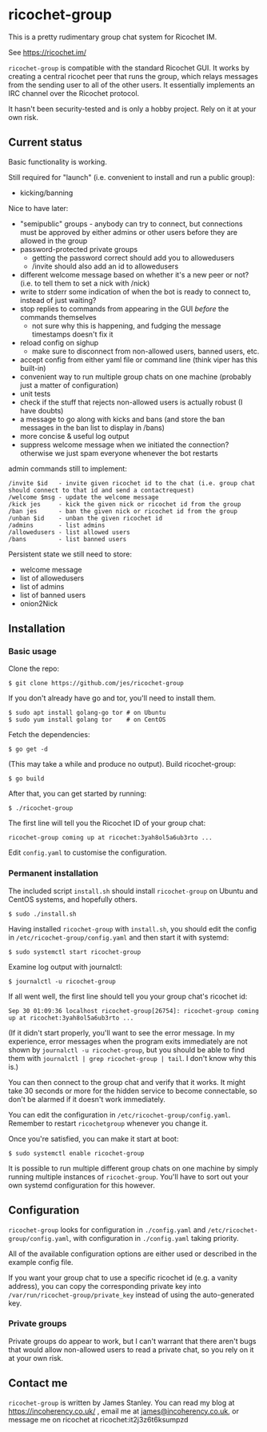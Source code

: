 ricochet-group
==============

This is a pretty rudimentary group chat system for Ricochet IM.

See https://ricochet.im/

`ricochet-group` is compatible with the standard Ricochet GUI. It works by creating a central ricochet peer that runs
the group, which relays messages from the sending user to all of the other users. It essentially implements an IRC
channel over the Ricochet protocol.

It hasn't been security-tested and is only a hobby project. Rely on it at your own risk.

Current status
--------------

Basic functionality is working.

Still required for "launch" (i.e. convenient to install and run a public group):
 - kicking/banning

Nice to have later:
 - "semipublic" groups - anybody can try to connect, but connections must be approved by either admins or other users before they are allowed in the group
 - password-protected private groups
   - getting the password correct should add you to allowedusers
   - /invite should also add an id to allowedusers
 - different welcome message based on whether it's a new peer or not? (i.e. to tell them to set a nick with /nick)
 - write to stderr some indication of when the bot is ready to connect to, instead of just waiting?
 - stop replies to commands from appearing in the GUI *before* the commands themselves
   - not sure why this is happening, and fudging the message timestamps doesn't fix it
 - reload config on sighup
   - make sure to disconnect from non-allowed users, banned users, etc.
 - accept config from either yaml file or command line (think viper has this built-in)
 - convenient way to run multiple group chats on one machine (probably just a matter of configuration)
 - unit tests
 - check if the stuff that rejects non-allowed users is actually robust (I have doubts)
 - a message to go along with kicks and bans (and store the ban messages in the ban list to display in /bans)
 - more concise & useful log output
 - suppress welcome message when we initiated the connection? otherwise we just spam everyone whenever the bot restarts

admin commands still to implement:

    /invite $id   - invite given ricochet id to the chat (i.e. group chat should connect to that id and send a contactrequest)
    /welcome $msg - update the welcome message
    /kick jes     - kick the given nick or ricochet id from the group
    /ban jes      - ban the given nick or ricochet id from the group
    /unban $id    - unban the given ricochet id
    /admins       - list admins
    /allowedusers - list allowed users
    /bans         - list banned users

Persistent state we still need to store:
 - welcome message
 - list of allowedusers
 - list of admins
 - list of banned users
 - onion2Nick

Installation
------------

### Basic usage

Clone the repo:

    $ git clone https://github.com/jes/ricochet-group

If you don't already have go and tor, you'll need to install them.

    $ sudo apt install golang-go tor # on Ubuntu
    $ sudo yum install golang tor    # on CentOS

Fetch the dependencies:

    $ go get -d

(This may take a while and produce no output). Build ricochet-group:

    $ go build

After that, you can get started by running:

    $ ./ricochet-group

The first line will tell you the Ricochet ID of your group chat:

    ricochet-group coming up at ricochet:3yah8ol5a6ub3rto ...

Edit `config.yaml` to customise the configuration.

### Permanent installation

The included script `install.sh` should install `ricochet-group` on Ubuntu and CentOS systems, and hopefully others.

    $ sudo ./install.sh

Having installed `ricochet-group` with `install.sh`, you should edit the config in `/etc/ricochet-group/config.yaml`
and then start it with systemd:

    $ sudo systemctl start ricochet-group

Examine log output with journalctl:

    $ journalctl -u ricochet-group

If all went well, the first line should tell you your group chat's ricochet id:

    Sep 30 01:09:36 localhost ricochet-group[26754]: ricochet-group coming up at ricochet:3yah8ol5a6ub3rto ...

(If it didn't start properly, you'll want to see the error message. In my experience, error messages when the program
exits immediately are not shown by `journalctl -u ricochet-group`, but you should be able to find them with
`journalctl | grep ricochet-group | tail`. I don't know why this is.)

You can then connect to the group chat and verify that it works. It might take 30 seconds or more for the hidden
service to become connectable, so don't be alarmed if it doesn't work immediately.

You can edit the configuration in `/etc/ricochet-group/config.yaml`. Remember to restart `ricochetgroup` whenever you change it.

Once you're satisfied, you can make it start at boot:

    $ sudo systemctl enable ricochet-group

It is possible to run multiple different group chats on one machine by simply running multiple instances of `ricochet-group`.
You'll have to sort out your own systemd configuration for this however.

Configuration
-------------

`ricochet-group` looks for configuration in `./config.yaml` and `/etc/ricochet-group/config.yaml`, with configuration in
`./config.yaml` taking priority.

All of the available configuration options are either used or described in the example config file.

If you want your group chat to use a specific ricochet id (e.g. a vanity address), you can copy the corresponding private key into
`/var/run/ricochet-group/private_key` instead of using the auto-generated key.

### Private groups

Private groups do appear to work, but I can't warrant that there aren't bugs that would allow non-allowed users to read
a private chat, so you rely on it at your own risk.

Contact me
----------

`ricochet-group` is written by James Stanley. You can read my blog at https://incoherency.co.uk/ , email me at
james@incoherency.co.uk, or message me on ricochet at ricochet:it2j3z6t6ksumpzd
